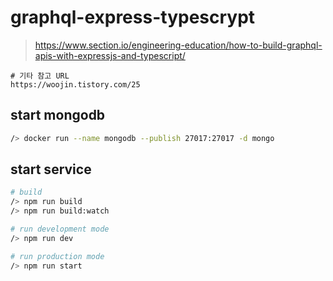 # graphql-express-typescrypt

> <https://www.section.io/engineering-education/how-to-build-graphql-apis-with-expressjs-and-typescript/>

```text
# 기타 참고 URL
https://woojin.tistory.com/25
```

## start mongodb

```sh
/> docker run --name mongodb --publish 27017:27017 -d mongo
```

## start service

```sh
# build
/> npm run build
/> npm run build:watch

# run development mode
/> npm run dev

# run production mode
/> npm run start
```
